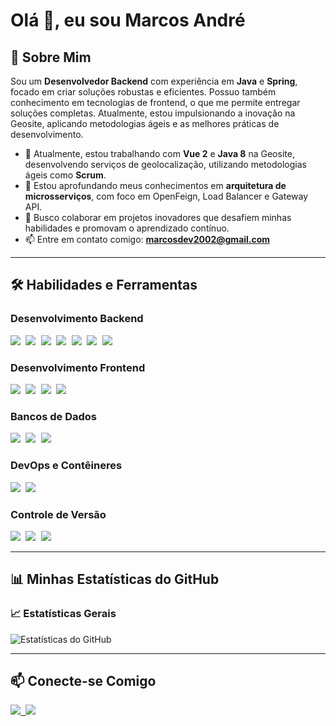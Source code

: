 # Olá 👋, eu sou Marcos André




## 🚀 Sobre Mim
Sou um **Desenvolvedor Backend** com experiência em **Java** e **Spring**, focado em criar soluções robustas e eficientes. Possuo também conhecimento em tecnologias de frontend, o que me permite entregar soluções completas. Atualmente, estou impulsionando a inovação na Geosite, aplicando metodologias ágeis e as melhores práticas de desenvolvimento.

- 🔭 Atualmente, estou trabalhando com **Vue 2** e **Java 8** na Geosite, desenvolvendo serviços de geolocalização, utilizando metodologias ágeis como **Scrum**.
- 🌱 Estou aprofundando meus conhecimentos em **arquitetura de microsserviços**, com foco em OpenFeign, Load Balancer e Gateway API.
- 👯 Busco colaborar em projetos inovadores que desafiem minhas habilidades e promovam o aprendizado contínuo.
- 📫 Entre em contato comigo: **marcosdev2002@gmail.com**

---



## 🛠️ Habilidades e Ferramentas

### Desenvolvimento Backend
<kbd> <img src="https://img.shields.io/badge/Java-007396?style=for-the-badge&logo=java&logoColor=white" /> </kbd>
<kbd> <img src="https://img.shields.io/badge/Spring-6DB33F?style=for-the-badge&logo=spring&logoColor=white" /> </kbd>
<kbd> <img src="https://img.shields.io/badge/Spring%20Boot-6DB33F?style=for-the-badge&logo=springboot&logoColor=white" /> </kbd>
<kbd> <img src="https://img.shields.io/badge/Spring%20Security-6DB33F?style=for-the-badge&logo=springsecurity&logoColor=white" /> </kbd>
<kbd> <img src="https://img.shields.io/badge/Spring%20Cloud-6DB33F?style=for-the-badge&logo=springcloud&logoColor=white" /> </kbd>
<kbd> <img src="https://img.shields.io/badge/RabbitMQ-FF6600?style=for-the-badge&logo=rabbitmq&logoColor=white" /> </kbd>
<kbd> <img src="https://img.shields.io/badge/Kafka-231F20?style=for-the-badge&logo=apachekafka&logoColor=white" /> </kbd>

### Desenvolvimento Frontend
<kbd> <img src="https://img.shields.io/badge/Vue.js-4FC08D?style=for-the-badge&logo=vue.js&logoColor=white" /> </kbd>
<kbd> <img src="https://img.shields.io/badge/JavaScript-F7DF1E?style=for-the-badge&logo=javascript&logoColor=black" /> </kbd>
<kbd> <img src="https://img.shields.io/badge/HTML5-E34F26?style=for-the-badge&logo=html5&logoColor=white" /> </kbd>
<kbd> <img src="https://img.shields.io/badge/CSS3-1572B6?style=for-the-badge&logo=css3&logoColor=white" /> </kbd>

### Bancos de Dados
<kbd> <img src="https://img.shields.io/badge/PostgreSQL-316192?style=for-the-badge&logo=postgresql&logoColor=white" /> </kbd>
<kbd> <img src="https://img.shields.io/badge/MySQL-4479A1?style=for-the-badge&logo=mysql&logoColor=white" /> </kbd>
<kbd> <img src="https://img.shields.io/badge/Oracle-F80000?style=for-the-badge&logo=oracle&logoColor=white" /> </kbd>

### DevOps e Contêineres
<kbd> <img src="https://img.shields.io/badge/Docker-2496ED?style=for-the-badge&logo=docker&logoColor=white" /> </kbd>
<kbd> <img src="https://img.shields.io/badge/Jenkins-2C526F?style=for-the-badge&logo=jenkins&logoColor=white" /> </kbd>

### Controle de Versão
<kbd> <img src="https://img.shields.io/badge/Git-F05032?style=for-the-badge&logo=git&logoColor=white" /> </kbd>
<kbd> <img src="https://img.shields.io/badge/GitHub-181717?style=for-the-badge&logo=github&logoColor=white" /> </kbd>
<kbd> <img src="https://img.shields.io/badge/GitLab-278964?style=for-the-badge&logo=gitlab&logoColor=white" /> </kbd>


---



## 📊 Minhas Estatísticas do GitHub

### 📈 Estatísticas Gerais
![Estatísticas do GitHub](https://github-readme-stats.vercel.app/api?username=devopMarkz&show_icons=true&theme=dark&count_private=true)


---



## 📫 Conecte-se Comigo
<kbd> <a href="https://www.linkedin.com/in/marcos-andr%C3%A9-costa-da-silva-51807625a" target="_blank"> <img src="https://img.shields.io/badge/LinkedIn-0077B5?style=for-the-badge&logo=linkedin&logoColor=white" /> </a> </kbd>
<kbd> <a href="mailto:marcosdev2002@gmail.com"> <img src="https://img.shields.io/badge/Email-D14836?style=for-the-badge&logo=gmail&logoColor=white" /> </a> </kbd>


